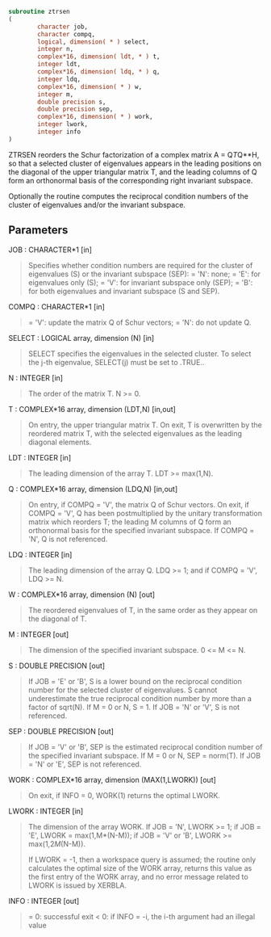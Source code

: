 ```fortran
subroutine ztrsen
(
        character job,
        character compq,
        logical, dimension( * ) select,
        integer n,
        complex*16, dimension( ldt, * ) t,
        integer ldt,
        complex*16, dimension( ldq, * ) q,
        integer ldq,
        complex*16, dimension( * ) w,
        integer m,
        double precision s,
        double precision sep,
        complex*16, dimension( * ) work,
        integer lwork,
        integer info
)
```

ZTRSEN reorders the Schur factorization of a complex matrix
A = Q*T*Q**H, so that a selected cluster of eigenvalues appears in
the leading positions on the diagonal of the upper triangular matrix
T, and the leading columns of Q form an orthonormal basis of the
corresponding right invariant subspace.

Optionally the routine computes the reciprocal condition numbers of
the cluster of eigenvalues and/or the invariant subspace.

## Parameters
JOB : CHARACTER*1 [in]
> Specifies whether condition numbers are required for the
> cluster of eigenvalues (S) or the invariant subspace (SEP):
> = 'N': none;
> = 'E': for eigenvalues only (S);
> = 'V': for invariant subspace only (SEP);
> = 'B': for both eigenvalues and invariant subspace (S and
> SEP).

COMPQ : CHARACTER*1 [in]
> = 'V': update the matrix Q of Schur vectors;
> = 'N': do not update Q.

SELECT : LOGICAL array, dimension (N) [in]
> SELECT specifies the eigenvalues in the selected cluster. To
> select the j-th eigenvalue, SELECT(j) must be set to .TRUE..

N : INTEGER [in]
> The order of the matrix T. N >= 0.

T : COMPLEX*16 array, dimension (LDT,N) [in,out]
> On entry, the upper triangular matrix T.
> On exit, T is overwritten by the reordered matrix T, with the
> selected eigenvalues as the leading diagonal elements.

LDT : INTEGER [in]
> The leading dimension of the array T. LDT >= max(1,N).

Q : COMPLEX*16 array, dimension (LDQ,N) [in,out]
> On entry, if COMPQ = 'V', the matrix Q of Schur vectors.
> On exit, if COMPQ = 'V', Q has been postmultiplied by the
> unitary transformation matrix which reorders T; the leading M
> columns of Q form an orthonormal basis for the specified
> invariant subspace.
> If COMPQ = 'N', Q is not referenced.

LDQ : INTEGER [in]
> The leading dimension of the array Q.
> LDQ >= 1; and if COMPQ = 'V', LDQ >= N.

W : COMPLEX*16 array, dimension (N) [out]
> The reordered eigenvalues of T, in the same order as they
> appear on the diagonal of T.

M : INTEGER [out]
> The dimension of the specified invariant subspace.
> 0 <= M <= N.

S : DOUBLE PRECISION [out]
> If JOB = 'E' or 'B', S is a lower bound on the reciprocal
> condition number for the selected cluster of eigenvalues.
> S cannot underestimate the true reciprocal condition number
> by more than a factor of sqrt(N). If M = 0 or N, S = 1.
> If JOB = 'N' or 'V', S is not referenced.

SEP : DOUBLE PRECISION [out]
> If JOB = 'V' or 'B', SEP is the estimated reciprocal
> condition number of the specified invariant subspace. If
> M = 0 or N, SEP = norm(T).
> If JOB = 'N' or 'E', SEP is not referenced.

WORK : COMPLEX*16 array, dimension (MAX(1,LWORK)) [out]
> On exit, if INFO = 0, WORK(1) returns the optimal LWORK.

LWORK : INTEGER [in]
> The dimension of the array WORK.
> If JOB = 'N', LWORK >= 1;
> if JOB = 'E', LWORK = max(1,M*(N-M));
> if JOB = 'V' or 'B', LWORK >= max(1,2*M*(N-M)).
> 
> If LWORK = -1, then a workspace query is assumed; the routine
> only calculates the optimal size of the WORK array, returns
> this value as the first entry of the WORK array, and no error
> message related to LWORK is issued by XERBLA.

INFO : INTEGER [out]
> = 0:  successful exit
> < 0:  if INFO = -i, the i-th argument had an illegal value
